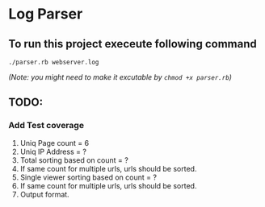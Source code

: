 # Log Parser

## To run this project execeute following command
`./parser.rb webserver.log`

*(Note: you might need to make it excutable by `chmod +x parser.rb`)*

## TODO:
### Add Test coverage

1. Uniq Page count = 6
2. Uniq IP Address = ?
3. Total sorting based on count = ?
  1. If same count for multiple urls, urls should be sorted.
4. Single viewer sorting based on count = ?
  1. If same count for multiple urls, urls should be sorted.
5. Output format.
